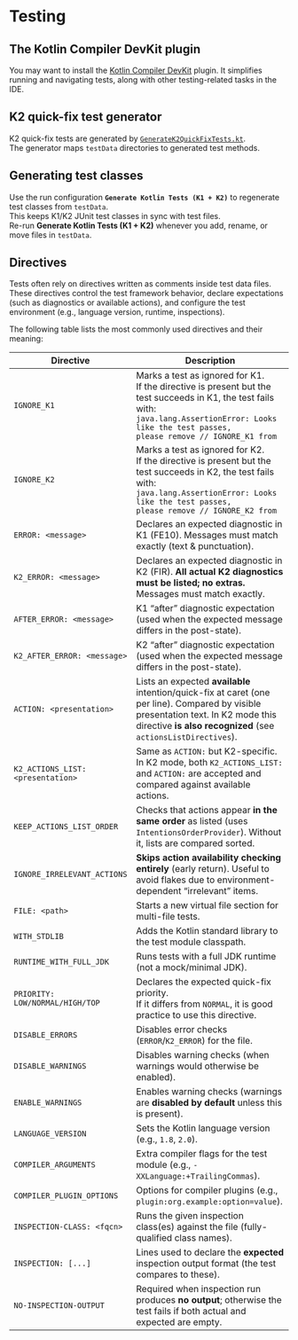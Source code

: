 # Testing

## The Kotlin Compiler DevKit plugin

You may want to install the [Kotlin Compiler DevKit](https://plugins.jetbrains.com/plugin/27616-kotlin-compiler-devkit) plugin.
It simplifies running and navigating tests, along with other testing-related tasks in the IDE.

## K2 quick-fix test generator

K2 quick-fix tests are generated by
[`GenerateK2QuickFixTests.kt`](https://github.com/JetBrains/intellij-community/blob/c10144aa9f57a309a60edec8267829d10c1e8b7b/plugins/kotlin/util/test-generator-fir/test/org/jetbrains/kotlin/fir/testGenerator/codeinsight/GenerateK2QuickFixTests.kt#L13).  
The generator maps `testData` directories to generated test methods.

## Generating test classes

Use the run configuration **`Generate Kotlin Tests (K1 + K2)`** to regenerate test classes from `testData`.  
This keeps K1/K2 JUnit test classes in sync with test files.  
Re-run **Generate Kotlin Tests (K1 + K2)** whenever you add, rename, or move files in `testData`.

## Directives

Tests often rely on directives written as comments inside test data files. These directives control the test framework
behavior, declare expectations (such as diagnostics or available actions), and configure the test environment (e.g.,
language version, runtime, inspections).

The following table lists the most commonly used directives and their meaning:

| Directive                          | Description                                                                                                                                                                                                                   |
|------------------------------------|-------------------------------------------------------------------------------------------------------------------------------------------------------------------------------------------------------------------------------|
| `IGNORE_K1`                        | Marks a test as ignored for K1.<br>If the directive is present but the test succeeds in K1, the test fails with:<br><code>java.lang.AssertionError: Looks like the test passes, please remove // IGNORE_K1 from <file></code> |
| `IGNORE_K2`                        | Marks a test as ignored for K2.<br>If the directive is present but the test succeeds in K2, the test fails with:<br><code>java.lang.AssertionError: Looks like the test passes, please remove // IGNORE_K2 from <file></code> |
| `ERROR: <message>`                 | Declares an expected diagnostic in K1 (FE10). Messages must match exactly (text & punctuation).                                                                                                                               |
| `K2_ERROR: <message>`              | Declares an expected diagnostic in K2 (FIR). **All actual K2 diagnostics must be listed; no extras.** Messages must match exactly.                                                                                            |
| `AFTER_ERROR: <message>`           | K1 “after” diagnostic expectation (used when the expected message differs in the post-state).                                                                                                                                 |
| `K2_AFTER_ERROR: <message>`        | K2 “after” diagnostic expectation (used when the expected message differs in the post-state).                                                                                                                                 |
| `ACTION: <presentation>`           | Lists an expected **available** intention/quick-fix at caret (one per line). Compared by visible presentation text. In K2 mode this directive **is also recognized** (see `actionsListDirectives`).                           |
| `K2_ACTIONS_LIST: <presentation>`  | Same as `ACTION:` but K2-specific. In K2 mode, both `K2_ACTIONS_LIST:` and `ACTION:` are accepted and compared against available actions.                                                                                     |
| `KEEP_ACTIONS_LIST_ORDER`          | Checks that actions appear **in the same order** as listed (uses `IntentionsOrderProvider`). Without it, lists are compared sorted.                                                                                           |
| `IGNORE_IRRELEVANT_ACTIONS`        | **Skips action availability checking entirely** (early return). Useful to avoid flakes due to environment-dependent “irrelevant” items.                                                                                       |
| `FILE: <path>`                     | Starts a new virtual file section for multi-file tests.                                                                                                                                                                       |
| `WITH_STDLIB`                      | Adds the Kotlin standard library to the test module classpath.                                                                                                                                                                |
| `RUNTIME_WITH_FULL_JDK`            | Runs tests with a full JDK runtime (not a mock/minimal JDK).                                                                                                                                                                  |
| `PRIORITY: LOW/NORMAL/HIGH/TOP`    | Declares the expected quick-fix priority. <br><note>If it differs from `NORMAL`, it is good practice to use this directive.</note>                                                                                            |
| `DISABLE_ERRORS`                   | Disables error checks (`ERROR`/`K2_ERROR`) for the file.                                                                                                                                                                      |
| `DISABLE_WARNINGS`                 | Disables warning checks (when warnings would otherwise be enabled).                                                                                                                                                           |
| `ENABLE_WARNINGS`                  | Enables warning checks (warnings are **disabled by default** unless this is present).                                                                                                                                         |
| `LANGUAGE_VERSION`                 | Sets the Kotlin language version (e.g., `1.8`, `2.0`).                                                                                                                                                                        |
| `COMPILER_ARGUMENTS`               | Extra compiler flags for the test module (e.g., `-XXLanguage:+TrailingCommas`).                                                                                                                                               |
| `COMPILER_PLUGIN_OPTIONS`          | Options for compiler plugins (e.g., `plugin:org.example:option=value`).                                                                                                                                                       |
| `INSPECTION-CLASS: <fqcn>`         | Runs the given inspection class(es) against the file (fully-qualified class names).                                                                                                                                           |
| `INSPECTION: [...]`                | Lines used to declare the **expected** inspection output format (the test compares to these).                                                                                                                                 |
| `NO-INSPECTION-OUTPUT`             | Required when inspection run produces **no output**; otherwise the test fails if both actual and expected are empty.                                                                                                          |
